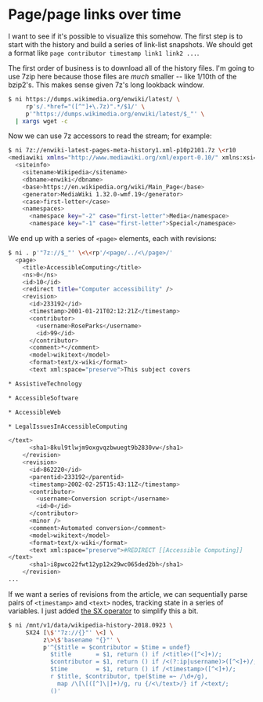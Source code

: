 # Page/page links over time
I want to see if it's possible to visualize this somehow. The first step is to
start with the history and build a series of link-list snapshots. We should get
a format like `page contributor timestamp link1 link2 ...`.

The first order of business is to download all of the history files. I'm going
to use 7zip here because those files are _much_ smaller -- like 1/10th of the
bzip2's. This makes sense given 7z's long lookback window.

```sh
$ ni https://dumps.wikimedia.org/enwiki/latest/ \
     rp's/.*href="([^"]+\.7z)".*/$1/' \
     p'"https://dumps.wikimedia.org/enwiki/latest/$_"' \
  | xargs wget -c
```

Now we can use 7z accessors to read the stream; for example:

```sh
$ ni 7z://enwiki-latest-pages-meta-history1.xml-p10p2101.7z \<r10
<mediawiki xmlns="http://www.mediawiki.org/xml/export-0.10/" xmlns:xsi="http://www.w3.org/2001/XMLSchema-instance" xsi:schemaLocation="http://www.mediawiki.org/xml/export-0.10/ http://www.mediawiki.org/xml/export-0.10.xsd" version="0.10" xml:lang="en">
  <siteinfo>
    <sitename>Wikipedia</sitename>
    <dbname>enwiki</dbname>
    <base>https://en.wikipedia.org/wiki/Main_Page</base>
    <generator>MediaWiki 1.32.0-wmf.19</generator>
    <case>first-letter</case>
    <namespaces>
      <namespace key="-2" case="first-letter">Media</namespace>
      <namespace key="-1" case="first-letter">Special</namespace>
```

We end up with a series of `<page>` elements, each with revisions:

```sh
$ ni . p'"7z://$_"' \<\<rp'/<page/../<\/page>/'
  <page>
    <title>AccessibleComputing</title>
    <ns>0</ns>
    <id>10</id>
    <redirect title="Computer accessibility" />
    <revision>
      <id>233192</id>
      <timestamp>2001-01-21T02:12:21Z</timestamp>
      <contributor>
        <username>RoseParks</username>
        <id>99</id>
      </contributor>
      <comment>*</comment>
      <model>wikitext</model>
      <format>text/x-wiki</format>
      <text xml:space="preserve">This subject covers

* AssistiveTechnology

* AccessibleSoftware

* AccessibleWeb

* LegalIssuesInAccessibleComputing

</text>
      <sha1>8kul9tlwjm9oxgvqzbwuegt9b2830vw</sha1>
    </revision>
    <revision>
      <id>862220</id>
      <parentid>233192</parentid>
      <timestamp>2002-02-25T15:43:11Z</timestamp>
      <contributor>
        <username>Conversion script</username>
        <id>0</id>
      </contributor>
      <minor />
      <comment>Automated conversion</comment>
      <model>wikitext</model>
      <format>text/x-wiki</format>
      <text xml:space="preserve">#REDIRECT [[Accessible Computing]]
</text>
      <sha1>i8pwco22fwt12yp12x29wc065ded2bh</sha1>
    </revision>
...
```

If we want a series of revisions from the article, we can sequentially parse
pairs of `<timestamp>` and `<text>` nodes, tracking state in a series of
variables. I just added [the SX
operator](https://github.com/spencertipping/ni/commit/f573d9bb6d33d9a190c5a5d93677086a4e1bb678)
to simplify this a bit.

```sh
$ ni /mnt/v1/data/wikipedia-history-2018.0923 \
     SX24 [\$'"7z://{}"' \<] \
          z\>\$'basename "{}"' \
          p'^{$title = $contributor = $time = undef}
            $title       = $1, return () if /<title>([^<]+)/;
            $contributor = $1, return () if /<(?:ip|username)>([^<]+)/;
            $time        = $1, return () if /<timestamp>([^<]+)/;
            r $title, $contributor, tpe($time =~ /\d+/g),
              map /\[\[([^]\|]+)/g, ru {/<\/text>/} if /<text/;
            ()'

```

